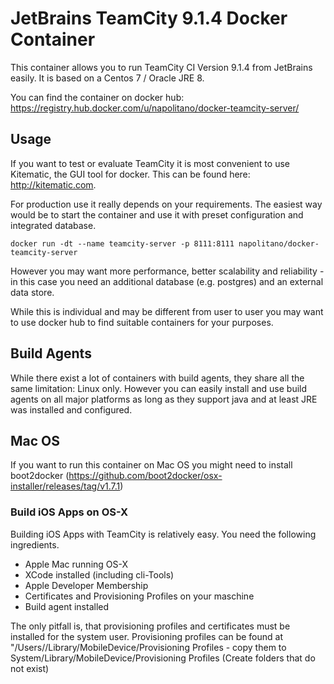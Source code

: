 # JetBrains TeamCity 9.1.4 Docker Container

This container allows you to run TeamCity CI Version 9.1.4 from JetBrains easily. It is based on a Centos 7 / Oracle JRE 8.

You can find the container on docker hub:
https://registry.hub.docker.com/u/napolitano/docker-teamcity-server/

## Usage

If you want to test or evaluate TeamCity it is most convenient to use Kitematic, the GUI tool for docker. This can be found here: http://kitematic.com.

For production use it really depends on your requirements. The easiest way would be to start the container and use it with preset configuration and integrated database. 

    docker run -dt --name teamcity-server -p 8111:8111 napolitano/docker-teamcity-server

However you may want more performance, better scalability and reliability - in this case you need an additional database (e.g. postgres) and an external data store. 

While this is individual and may be different from user to user you may want to use docker hub to find suitable containers for your purposes.

## Build Agents

While there exist a lot of containers with build agents, they share all the same limitation: Linux only. However you can easily install and use build agents on all major platforms as long as they support java and at least JRE was installed and configured.

## Mac OS

If you want to run this container on Mac OS you might need to install boot2docker (https://github.com/boot2docker/osx-installer/releases/tag/v1.7.1)

### Build iOS Apps on OS-X

Building iOS Apps with TeamCity is relatively easy. You need the following ingredients.

- Apple Mac running OS-X
- XCode installed (including cli-Tools)
- Apple Developer Membership
- Certificates and Provisioning Profiles on your maschine
- Build agent installed

The only pitfall is, that provisioning profiles and certificates must be installed for the system user. Provisioning profiles can be found at "/Users/<username>/Library/MobileDevice/Provisioning Profiles - copy them to System/Library/MobileDevice/Provisioning Profiles (Create folders that do not exist)
